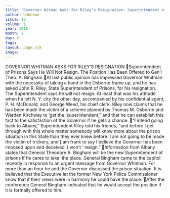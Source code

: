 ```yaml
---
title: "Governor Witman Asks for Riley’s Resignation: Superintendent of Prisons Says He Will Not Resign. The Position Has Been Offered to Gen’l Theo. A. Bingham"
author: Unknown
issue: 12
volume: 1
year: 1916
month: 2
day: V
tags:
layout: page.njk
image:
---
```

GOVERNOR WHITMAN ASKS FOR RILEY’S RESIGNATION Superintendent of Prisons Says He Will Not Resign. The Position Has Been Offered to Gen’l Theo. A. Bingham At last public opinion has impressed Governor Whitman with the necessity of taking a hand in the Osborne frame up, and he has asked John R. Riley, State Superintendent of Prisons, for his resignation. The Superintendent says he will not resign. At least that was his attitude when he left N. Y. city the other day, accompanied by his confidential agent, P. H. McDonald, and George Weed, his chief clerk. Riley now claims that he has been made the victim of a scheme planned by Thomas M. Osborne and Warden Kirchway to ‘get the ‘superintendent,” and that he can establish this fact to the satisfaction of the Governor if he gets a chance. “I intend going back to Albany,” Superintendent Riley told his friends, “and before I get through with this whole matter somebody will know more about the prison situation in this State than they ever knew before. I am not going to be made the victim of trickery, and [ am frank to say I believe the Governor has been imposed upon and deceived. I won’t ’ resign.” Information from Albany states that General Theodore A. Bingham will be the new Superintendent of prisons if he cares to take’ the place. General Bingham came to the capitol recently in response to an urgent message from Governor Whitman. For more than an hour he and the Governor discussed the prison situation. It is believed that the Executive let the former New York Police Commissioner know that if their views were in harmony he could have the place. After the conference General Bingham indicated that he would accept the position if it is formally offered to him. 
